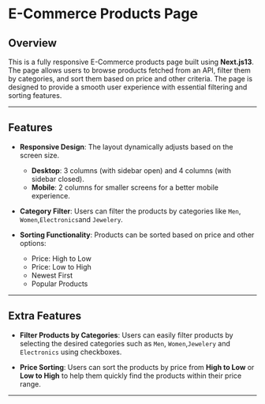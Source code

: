 # E-Commerce Products Page

## Overview

This is a fully responsive E-Commerce products page built using **Next.js13**. The page allows users to browse products fetched from an API, filter them by categories, and sort them based on price and other criteria. The page is designed to provide a smooth user experience with essential filtering and sorting features.

---

## Features

- **Responsive Design**: The layout dynamically adjusts based on the screen size.
  - **Desktop**: 3 columns (with sidebar open) and 4 columns (with sidebar closed).
  - **Mobile**: 2 columns for smaller screens for a better mobile experience.

- **Category Filter**: Users can filter the products by categories like `Men`, `Women`,`Electronics`and `Jewelery`.

- **Sorting Functionality**: Products can be sorted based on price and other options:
  - Price: High to Low
  - Price: Low to High
  - Newest First
  - Popular Products

---

## Extra Features

- **Filter Products by Categories**: Users can easily filter products by selecting the desired categories such as `Men`, `Women`,`Jewelery` and `Electronics` using checkboxes.

- **Price Sorting**: Users can sort the products by price from **High to Low** or **Low to High** to help them quickly find the products within their price range.

---
